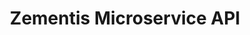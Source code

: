 ---
weight: 30
title: Zementis Microservice API
layout: bundle

aliases:
  - /predictive-analytics/api-reference
---